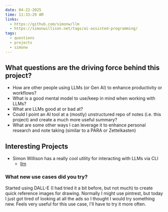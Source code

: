 ```yaml
---
date: 04-22-2025
time: 11:33:29 AM
links:
  - https://github.com/simonw/llm
  - https://simonwillison.net/tags/ai-assisted-programming/
tags: 
  - questions
  - projects
  - simonw
---
```


## What questions are the driving force behind this project?
- How are other people using LLMs (or Gen AI) to enhance productivity or workflows?
- What is a good mental model to use/keep in mind when working with LLMs?
- What are LLMs good at or bad at?
- Could I point an AI tool at a (mostly) unstructured repo of notes (i.e. this project) and create a much more useful summary?
- What are some other ways I can leverage it to enhance personal research and note taking (similar to a PARA or Zettelkasten)

## Interesting Projects
- Simon Willison has a really cool utility for interacting with LLMs via CLI 
  - [llm](https://github.com/simonw/llm)

### What new use cases did you try?
Started using DALL-E (I had tried it a bit before, but not much) to create quick reference images for
drawing. Normally I might use pintrest, but today I just got tired of looking at all the ads so I thought
I would try something new. Feels very useful for this use case, I'll have to try it more often.
